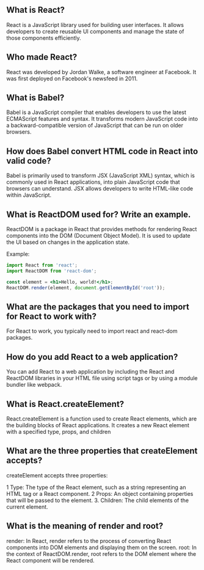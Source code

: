 

## What is React?
React is a JavaScript library used for building user interfaces. It allows developers to create reusable UI components and manage the state of those components efficiently.

## Who made React?
React was developed by Jordan Walke, a software engineer at Facebook. It was first deployed on Facebook's newsfeed in 2011.

## What is Babel?
Babel is a JavaScript compiler that enables developers to use the latest ECMAScript features and syntax. It transforms modern JavaScript code into a backward-compatible version of JavaScript that can be run on older browsers.

## How does Babel convert HTML code in React into valid code?
Babel is primarily used to transform JSX (JavaScript XML) syntax, which is commonly used in React applications, into plain JavaScript code that browsers can understand. JSX allows developers to write HTML-like code within JavaScript.

## What is ReactDOM used for? Write an example.
ReactDOM is a package in React that provides methods for rendering React components into the DOM (Document Object Model). It is used to update the UI based on changes in the application state.

Example:
```jsx
import React from 'react';
import ReactDOM from 'react-dom';

const element = <h1>Hello, world!</h1>;
ReactDOM.render(element, document.getElementById('root'));
```

## What are the packages that you need to import for React to work with?
For React to work, you typically need to import react and react-dom packages.


## How do you add React to a web application?
You can add React to a web application by including the React and ReactDOM libraries in your HTML file using script tags or by using a module bundler like webpack.


## What is React.createElement?
React.createElement is a function used to create React elements, which are the building blocks of React applications. It creates a new React element with a specified type, props, and children


## What are the three properties that createElement accepts?
createElement accepts three properties:

1 Type: The type of the React element, such as a string representing an HTML tag or a React component.
2 Props: An object containing properties that will be passed to the element.
3. Children: The child elements of the current element.

## What is the meaning of render and root?
render: In React, render refers to the process of converting React components into DOM elements and displaying them on the screen.
root: In the context of ReactDOM.render, root refers to the DOM element where the React component will be rendered.
